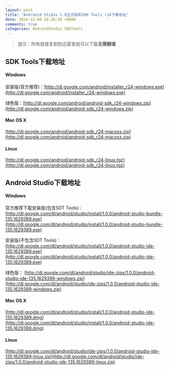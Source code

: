 ```yaml
---
layout: post
title: "Androoid Stidio 1.0正式版和SDK Tools r24下载地址"
date: 2014-12-09 16:26:58 +0800
comments: true
categories: AndroidStudio SDKTools
---
```


> 提示：所有链接复制到迅雷里就可以下载**无需翻墙**

## SDK Tools下载地址

#### Windows

安装版(官方推荐)：[http://dl.google.com/android/installer_r24-windows.exe](http://dl.google.com/android/installer_r24-windows.exe)

绿色版：[http://dl.google.com/android/android-sdk_r24-windows.zip](http://dl.google.com/android/android-sdk_r24-windows.zip)

#### Mac OS X
[http://dl.google.com/android/android-sdk_r24-macosx.zip](http://dl.google.com/android/android-sdk_r24-macosx.zip)

#### Linux
[http://dl.google.com/android/android-sdk_r24-linux.tgz](http://dl.google.com/android/android-sdk_r24-linux.tgz)

## Android Studio下载地址

<!-- More -->

#### Windows

官方推荐下载安装版(包含SDT Tools)：[http://dl.google.com/dl/android/studio/install/1.0.0/android-studio-bundle-135.1629389.exe](http://dl.google.com/dl/android/studio/install/1.0.0/android-studio-bundle-135.1629389.exe)

安装版(不包含SDT Tools)：[http://dl.google.com/dl/android/studio/install/1.0.0/android-studio-ide-135.1629389.exe](http://dl.google.com/dl/android/studio/install/1.0.0/android-studio-ide-135.1629389.exe)

绿色版： [http://dl.google.com/dl/android/studio/ide-zips/1.0.0/android-studio-ide-135.1629389-windows.zip](http://dl.google.com/dl/android/studio/ide-zips/1.0.0/android-studio-ide-135.1629389-windows.zip)

#### Mac OS X
[http://dl.google.com/dl/android/studio/install/1.0.0/android-studio-ide-135.1629389.dmg](http://dl.google.com/dl/android/studio/install/1.0.0/android-studio-ide-135.1629389.dmg)

#### Linux
[http://dl.google.com/dl/android/studio/ide-zips/1.0.0/android-studio-ide-135.1629389-linux.zip](http://dl.google.com/dl/android/studio/ide-zips/1.0.0/android-studio-ide-135.1629389-linux.zip)